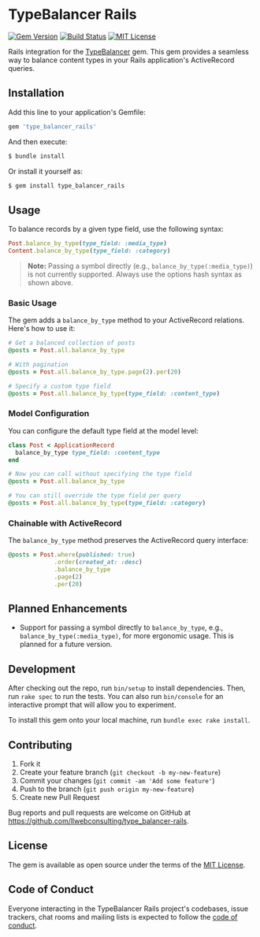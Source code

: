 # TypeBalancer Rails

[![Gem Version](https://badge.fury.io/rb/type_balancer_rails.svg)](https://badge.fury.io/rb/type_balancer_rails)
[![Build Status](https://github.com/llwebconsulting/type_balancer-rails/workflows/CI/badge.svg)](https://github.com/llwebconsulting/type_balancer-rails/actions)
[![MIT License](https://img.shields.io/badge/license-MIT-blue.svg)](LICENSE)

Rails integration for the [TypeBalancer](https://github.com/llwebconsulting/type_balancer) gem. This gem provides a seamless way to balance content types in your Rails application's ActiveRecord queries.

## Installation

Add this line to your application's Gemfile:

```ruby
gem 'type_balancer_rails'
```

And then execute:

```bash
$ bundle install
```

Or install it yourself as:

```bash
$ gem install type_balancer_rails
```

## Usage

To balance records by a given type field, use the following syntax:

```ruby
Post.balance_by_type(type_field: :media_type)
Content.balance_by_type(type_field: :category)
```

> **Note:** Passing a symbol directly (e.g., `balance_by_type(:media_type)`) is not currently supported. Always use the options hash syntax as shown above.

### Basic Usage

The gem adds a `balance_by_type` method to your ActiveRecord relations. Here's how to use it:

```ruby
# Get a balanced collection of posts
@posts = Post.all.balance_by_type

# With pagination
@posts = Post.all.balance_by_type.page(2).per(20)

# Specify a custom type field
@posts = Post.all.balance_by_type(type_field: :content_type)
```

### Model Configuration

You can configure the default type field at the model level:

```ruby
class Post < ApplicationRecord
  balance_by_type type_field: :content_type
end

# Now you can call without specifying the type field
@posts = Post.all.balance_by_type

# You can still override the type field per query
@posts = Post.all.balance_by_type(type_field: :category)
```

### Chainable with ActiveRecord

The `balance_by_type` method preserves the ActiveRecord query interface:

```ruby
@posts = Post.where(published: true)
             .order(created_at: :desc)
             .balance_by_type
             .page(2)
             .per(20)
```

## Planned Enhancements

- Support for passing a symbol directly to `balance_by_type`, e.g., `balance_by_type(:media_type)`, for more ergonomic usage. This is planned for a future version.

## Development

After checking out the repo, run `bin/setup` to install dependencies. Then, run `rake spec` to run the tests. You can also run `bin/console` for an interactive prompt that will allow you to experiment.

To install this gem onto your local machine, run `bundle exec rake install`.

## Contributing

1. Fork it
2. Create your feature branch (`git checkout -b my-new-feature`)
3. Commit your changes (`git commit -am 'Add some feature'`)
4. Push to the branch (`git push origin my-new-feature`)
5. Create new Pull Request

Bug reports and pull requests are welcome on GitHub at https://github.com/llwebconsulting/type_balancer-rails.

## License

The gem is available as open source under the terms of the [MIT License](https://opensource.org/licenses/MIT).

## Code of Conduct

Everyone interacting in the TypeBalancer Rails project's codebases, issue trackers, chat rooms and mailing lists is expected to follow the [code of conduct](CODE_OF_CONDUCT.md).
